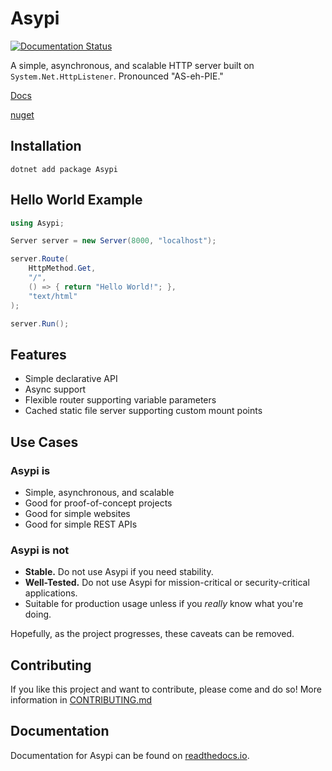 # Asypi

[![Documentation Status](https://readthedocs.org/projects/asypi/badge/?version=latest)](https://asypi.readthedocs.io/en/latest/?badge=latest)

A simple, asynchronous, and scalable HTTP server built on `System.Net.HttpListener`. Pronounced "AS-eh-PIE."

[Docs](https://asypi.readthedocs.io/en/latest/)

[nuget](https://www.nuget.org/packages/Asypi/)

## Installation

`dotnet add package Asypi`

## Hello World Example

```C#
using Asypi;

Server server = new Server(8000, "localhost");

server.Route(
    HttpMethod.Get,
    "/",
    () => { return "Hello World!"; },
    "text/html"
);

server.Run();

```

## Features

- Simple declarative API
- Async support
- Flexible router supporting variable parameters
- Cached static file server supporting custom mount points

## Use Cases

### Asypi is

- Simple, asynchronous, and scalable
- Good for proof-of-concept projects
- Good for simple websites
- Good for simple REST APIs

### Asypi is **not**

- **Stable.** Do not use Asypi if you need stability.
- **Well-Tested.** Do not use Asypi for mission-critical or security-critical applications.
- Suitable for production usage unless if you *really* know what you're doing.

Hopefully, as the project progresses, these caveats can be removed.

## Contributing

If you like this project and want to contribute, please come and do so! More information in [CONTRIBUTING.md](./CONTRIBUTING.md)

## Documentation

Documentation for Asypi can be found on [readthedocs.io](https://asypi.readthedocs.io/en/latest/).
